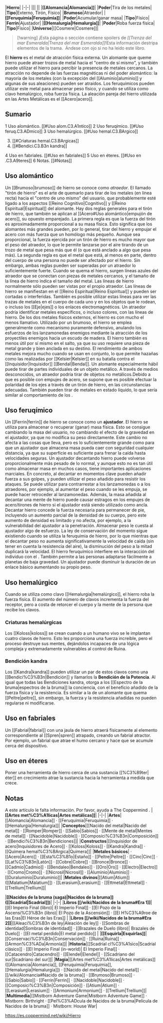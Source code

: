 

|**Hierro**|
|-|-|
|||
||
|**[[Alomancia\|Alomancia]]**|
|**Poder**|Tira de los metales|
|**Tipo**|Externo, Tirón, Físico|
|**Brumoso**|Atraedor|
|**[[Feruquimia\|Feruquimia]]**|
|**Poder**|Acumular/ganar masa|
|**Tipo**|Físico|
|**Ferrin**|Ajustador|
|**[[Hemalurgia\|Hemalurgia]]**|
|**Poder**|Roba fuerza física|
|**Tipo**|Físico|
|**Universe**|[[Cosmere\|Cosmere]]|

> [!warning] ¡Esta página o sección contiene spoilers de *[[Trenza del mar Esmeralda\|Trenza del mar Esmeralda]]*!Esta información destripa elementos de la trama.  Ándese con ojo si no ha leido este libro.

El **hierro** es el metal de atracción física externa. Un alomante que queme hierro puede atraer trozos de metal hacia el "centro de sí mismo", y también puede utilizar el hierro para percibir la presencia de metales cercanos. La atracción no depende de las fuerzas magnéticas ni del poder alomántico: la mayoría de los metales (con la excepción del [[Aluminio\|aluminio]] y algunas de sus aleaciones) pueden ser atraídos. Los feruquímicos pueden utilizar este metal para almacenar peso físico, y cuando se utiliza como clavo hemalúrgico, roba fuerza física.
La aleación pareja del hierro utilizada en las Artes Metálicas es el [[Acero\|acero]].

## Sumario

1 Uso alomántico. [[#Uso alom.C3.A1ntico]] 
2 Uso feruqímico. [[#Uso feruq.C3.ADmico]] 
3 Uso hemalúrgico. [[#Uso hemal.C3.BArgico]] 

3. [[#Criaturas hemal.C3.BArgicas]] 
3. [[#Bendici.C3.B3n kandra]] 


4 Uso en fabriales. [[#Uso en fabriales]] 
5 Uso en éteres. [[#Uso en .C3.A9teres]] 
6 Notas. [[#Notas]] 


## Uso alomántico
Un [[Brumoso\|brumoso]] de hierro se conoce como *atraedor*. El llamado "tirón de hierro" es el arte de quemarlo para tirar de los metales (en línea recta) hacia el "centro de uno mismo" del usuario,  que probablemente esté ligado a los aspectos [[Reino Cognitivo\|Cognitivo]] y [[Reino Espiritual\|Espiritual]] del alomante. Hay dos reglas generales para el tirón de hierro, que también se aplican al ]]Acero#Uso alomántico|empujón de acero]], su opuesto emparejado. La primera regla es que la fuerza del tirón es aproximadamente proporcional a su masa física. Esto significa que los alomantes más grandes pueden, por lo general, tirar del hierro y empujar el acero con más fuerza que un homólogo más pequeño. Aunque sea proporcional, la fuerza ejercida por un tirón de hierro es mucho mayor que el peso del atraedor, lo que le permite lanzarse por el aire tirando de un trozo de metal que pesa más que él (o que está anclado a algo que pesa más). La segunda regla es que el metal que está, al menos en parte, dentro del cuerpo de una persona no puede ser afectado por el hierro. Sin embargo, ambas reglas pueden ser superadas por un atraedor lo suficientemente fuerte.
Cuando se quema el hierro, surgen líneas azules del atraedor que se conectan con piezas de metales cercanos, y el tamaño de la línea de hierro indica el tamaño del metal. Las líneas de hierro normalmente sólo pueden ser vistas por el propio atraedor. Las líneas de hierro se manifiestan en el [[Reino Espiritual\|Reino Espiritual]] y pueden ser cortadas o interferidas. También es posible utilizar estas líneas para ver las trazas de metales en el cuerpo de cada uno y en los objetos que le rodean, o incluso los [[Eje\|ejes]] o los enlaces electromagnéticos. Un atraedor podría identificar metales específicos, o incluso colores, con las líneas de hierro.
De los dos metales físicos externos, el hierro es con mucho el menos llamativo. Utilizado por un brumoso, el hierro se emplea generalmente como mecanismo puramente defensivo, anulando los esfuerzos de los lanzamonedas enemigos mediante la atracción de los proyectiles enemigos hacia un escudo de madera. El hierro también es menos útil por sí mismo en el salto, ya que su uso requiere una pieza de metal grande y bien anclada en su destino. El rendimiento de ambos metales mejora mucho cuando se usan en conjunto, lo que permite hazañas como las realizadas por [[Kelsier\|Kelsier]] en su batalla contra el [[Inquisidor\|Inquisidor]] [[Bendal\|Bendal]].
Un alomante especialmente hábil puede tirar de partes individuales de un objeto metálico. A través de medios desconocidos, un atraedor podría tirar de objetos no metálicos.Debido a que es posible con empujes de acero, se supone que es posible efectuar la polaridad de los ejes a través de un tirón de hierro, en las circunstancias adecuadas. También pueden tirar de metales en estado líquido, lo que sería similar al comportamiento de los .

## Uso feruqímico
Un [[Ferrin\|ferrin]] de hierro se conoce como un **ajustador**. El hierro se utiliza para almacenar o recuperar (ganar) masa física. Esto se consigue cambiando la masa del usuario, no cambiando el efecto de la gravedad en el ajustador, ya que no modifica su peso directamente. Este cambio no afecta a las cosas que lleva, pero es lo suficientemente grande como para que un ajustador que almacena masa pueda caer con seguridad cualquier distancia, ya que su superficie es suficiente para frenar la caída hasta velocidades seguras.
Un ajustador decantando hierro puede volverse proporcionalmente más pesado de lo normal, y aunque esto no es tan útil como almacenar masa en muchos casos, tiene importantes aplicaciones marciales. En concreto, al decantar en momentos clave pueden añadir fuerza a sus golpes, y pueden utilizar el peso añadido para resistir los ataques. Se puede utilizar para contrarrestar a los lanzamonedas o a los atraedores, por ejemplo, al aumentar el peso cuando se les empuja, se puede hacer retroceder al lanzamonedas. Además, la masa añadida al decantar una mente de hierro puede causar estragos en los empujes de acero/tirones de hierro si el ajustador está siendo utilizado como ancla.
Decantar hierro concede la fuerza necesaria para permanecer de pie, incluyendo un aumento parcial de la densidad de su cuerpo, pero este aumento de densidad es limitado y no afecta, por ejemplo, a la vulnerabilidad del ajustador a la penetración. Almacenar peso le cuesta al ajustador algo de esfuerzo.
La ley de conservación del momento sigue existiendo cuando se utiliza la feruquimia de hierro, por lo que mientras que el decantar peso no aumenta significativamente la velocidad de caída (sin tener en cuenta la resistencia del aire), la disminución del peso a la mitad duplicará la velocidad.
El hierro feruquímico interfiere en la interacción del individuo con el . También permite a las personas adaptarse fácilmente a planetas de baja gravedad.
Un ajustador puede disminuir la duración de un enlace básico aumentando su propio peso.

## Uso hemalúrgico
Cuando se utiliza como clavo [[Hemalurgia\|hemalúrgico]], el hierro roba la fuerza física. El aumento del número de clavos incrementa la fuerza del receptor, pero a costa de retorcer el cuerpo y la mente de la persona que recibe los clavos.

### Criaturas hemalúrgicas
Los [[Koloss\|koloss]] se crean cuando a un humano vivo se le implantan cuatro clavos de hierro. Esto les proporciona una fuerza increíble, pero el proceso destruye sus mentes, dejándolos incapaces de una lógica compleja y extremadamente vulnerables al control de Ruina.

### Bendición kandra
Los [[Kandra\|kandra]] pueden utilizar un par de estos clavos como una [[Bendici%C3%B3n\|Bendición]] y llamarlos la **Bendición de la Potencia**.  Al igual que todas las Bendiciones kandra, otorga a los [[Espectro de la bruma\|espectros de la bruma]] la conciencia, con el beneficio añadido de la fuerza física y la resistencia. Es similar a la de un alomante que quema [[Peltre\|peltre]], sin embargo, la fuerza y la resistencia añadidas no pueden regularse ni modificarse.

## Uso en fabriales
Un [[Fabrial\|fabrial]] con una jaula de hierro atraerá físicamente al elemento correspondiente al [[Spren\|spren]] atrapado, creando un fabrial atractor. Por ejemplo, un fabrial que atrae el humo cercano y hace que se acumule cerca del dispositivo.

## Uso en éteres
Poner una herramienta de hierro cerca de una sustancia [[%C3%89ter\|éter]] en crecimiento atrae la sustancia hacia la herramienta a medida que crece.

## Notas

A este artículo le falta información. Por favor, ayuda a The Coppermind .
|**[[Artes met%C3%A1licas\|Artes metálicas]]**|
|-|-|
|**Artes**|[[Alomancia\|Alomancia]] · [[Feruquimia\|Feruquimia]] · [[Hemalurgia\|Hemalurgia]]|
|**Conceptos**|[[Nacido del metal\|Nacido del metal]] · [[Romper\|Romper]] · [[Sabio\|Sabios]] · [[Mente de metal\|Mentes de metal]] · [[Nacidoble\|Nacidoble]] · [[Composici%C3%B3n\|Composición]] · [[Bendici%C3%B3n\|Bendiciones]]|
|**Constructos**|[[Inquisidor de acero\|Inquisidores de Acero]] · [[Koloss\|Koloss]] · [[Kandra\|Kandra]] · [[Quimera hemal%C3%BArgica\|Quimera]]|
|**Metales básicos**| · [[Acero\|Acero]] · [[Esta%C3%B1o\|Estaño]] · [[Peltre\|Peltre]] · [[Cinc\|Cinc]] · [[Lat%C3%B3n\|Latón]] · [[Cobre\|Cobre]] · [[Bronce\|Bronce]] · [[Cadmio\|Cadmio]] · [[Bendaleo\|Bendaleo]] · [[Oro\|Oro]] · [[Electro\|Electro]] · [[Cromo\|Cromo]] · [[Nicrosil\|Nicrosil]] · [[Aluminio\|Aluminio]] · [[Duraluminio\|Duraluminio]]|
|**Metales divinos**|[[Atium\|Atium]] ([[Malatium\|Malatium]]) · [[Lerasium\|Lerasium]] · [[Ettmetal\|Ettmetal]] · [[Trellium\|Trellium]]|

|**[[Nacidos de la bruma (saga)\|Nacidos de la bruma]] ([[Scadrial\|Scadrial]])**|
|-|-|
|**Libros [[/wiki/Nacidos de la bruma#Era 1]]**|[[El Imperio Final (libro)\| El Imperio Final]] · [[El Pozo de la Ascensi%C3%B3n (libro)\| El Pozo de la Ascensión]] · [[El H%C3%A9roe de las Eras\|El Héroe de las Eras]] |
|**Libros [[/wiki/Nacidos de la bruma#Era 2]]**|[[Aleaci%C3%B3n de ley\|Aleación de ley]] · [[Sombras de identidad\|Sombras de identidad]] · [[Brazales de Duelo (libro)\| Brazales de Duelo]] · [[El metal perdido\|El metal perdido]]  |
|**[[Esquirla\|Esquirlas]]**|[[Conservaci%C3%B3n\|Conservación]] · [[Ruina\|Ruina]] · [[Armon%C3%ADa\|Armonía]]|
|**Historia**|[[Scadrial cl%C3%A1sico\|Scadrial clásico]] · [[El Imperio Final (in-world)\| El Imperio Final]] · [[Catacendro\|Catacendro]] · [[Elendel\|Elendel]] · [[Scadriano del sur\|Scadriano del sur]]|
|**Magia**|[[Artes met%C3%A1licas\|Artes metálicas]] ([[Alomancia\|Alomancia]], [[Feruquimia\|Feruquimia]], [[Hemalurgia\|Hemalurgia]]) · [[Nacido del metal\|Nacido del metal]] · [[/wiki/Alomancia#Nacido de la bruma]] · [[Brumoso\|Brumoso]] · [[Sabio\|Sabio]] · [[Ferrin\|Ferrin]] · [[Nacidoble\|Nacidoble]] · [[Composici%C3%B3n\|Composición]] · [[Atium\|Atium]] · [[Lerasium\|Lerasium]] · [[Armonium\|Armonium]] · [[Trellium\|Trellium]]|
|**Multimedia**|[[Mistborn Adventure Game\|Mistborn Adventure Game‎‎]] · Mistborn: Birthright · [[Pel%C3%ADcula de Nacidos de la bruma\|Película de Nacidos de la bruma]] · Mistborn: House War|



https://es.coppermind.net/wiki/Hierro
